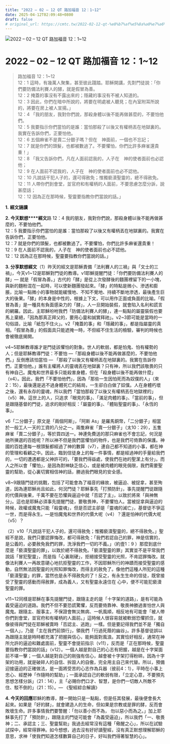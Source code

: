 ```yaml
---
title: "2022 – 02 – 12 QT 路加福音 12：1~12"
date: 2025-04-12T02:09:48+0800
draft: false
# original_url: https://cmtc.tw/2022-02-12-qt-%e8%b7%af%e5%8a%a0%e7%a6%8f%e9%9f%b3-12%ef%bc%9a112
---
```


![2022 – 02 – 12 QT 路加福音 12：1\~12](/images/qt.jpg   "2022 – 02 – 12 QT 路加福音 12：1\~12")

# 2022 – 02 – 12 QT 路加福音 12：1\~12

> 路加福音 12：1\~12  
> 12：1 這時，有幾萬人聚集，甚至彼此踐踏。耶穌開講，先對門徒說：「你們要防備法利賽人的酵，就是假冒為善。  
> 12：2 掩蓋的事沒有不露出來的；隱藏的事沒有不被人知道的。  
> 12：3 因此，你們在暗中所說的，將要在明處被人聽見；在內室附耳所說的，將要在房上被人宣揚。」  
> 12：4 「我的朋友，我對你們說，那殺身體以後不能再做甚麼的，不要怕他們。  
> 12：5 我要指示你們當怕的是誰：當怕那殺了以後又有權柄丟在地獄裏的。我實在告訴你們，正要怕他。  
> 12：6 五個麻雀不是賣二分銀子嗎？但在　神面前，一個也不忘記；  
> 12：7 就是你們的頭髮，也都被數過了。不要懼怕，你們比許多麻雀還貴重！」  
> 12：8 「我又告訴你們，凡在人面前認我的，人子在　神的使者面前也必認他；  
> 12：9 在人面前不認我的，人子在　神的使者面前也必不認他。  
> 12：10 凡說話干犯人子的，還可得赦免；惟獨褻瀆聖靈的，總不得赦免。  
> 12：11 人帶你們到會堂，並官府和有權柄的人面前，不要思慮怎麼分訴，說甚麼話；  
> 12：12 因為正在那時候，聖靈要指教你們當說的話。」

**1.** **經文誦讀**

**2. 今天默想****經文**路 12：4 我的朋友，我對你們說，那殺身體以後不能再做甚麼的，不要怕他們。  
12：5 我要指示你們當怕的是誰：當怕那殺了以後又有權柄丟在地獄裏的。我實在告訴你們，正要怕他。  
12：7 就是你們的頭髮，也都被數過了。不要懼怕，你們比許多麻雀還貴重！  
12：9 在人面前不認我的，人子在　神的使者面前也必不認他。  
12：12 因為正在那時候，聖靈要指教你們當說的話。」

**3. 分享默想經文**（1）昨天的經文是耶穌責備「法利賽人的三禍」與「文士的三禍」，今天v1\~12是耶穌對門徒的教導。v1耶穌提醒門徒：「你們要防備法利賽人的酵」— 就是「假冒為善。」古代的「酵」是從上次發酵後的麵團裡留下的一小塊，與新的麵粉混在一起時，可以使新麵團發起來。「酵」的特點是微小、滲透和膨脹，比喻一點微小的事物就能緩慢地、不知不覺地、持續不斷地滲透，最後產生巨大的後果。「酵」的本身是中性的，根據上下文，可以用作正面或負面的比喻。「假冒為善」是一種具有負面感染力的「酵」，人一旦開始裝假，就會陷入名利和謊言的網羅。因此，主耶穌吩咐我們「防備法利賽人的酵」，連一點點的屬靈裝假也要馬上棄絕，「因為那真正拜父的，要用心靈和誠實拜祂」。v2\~3節可能是當時的一句俗語，比喻「紙包不住火」。v2「掩蓋的事」和「隱藏的事」，都是指屬靈的真相。「假冒為善」的假面具只能遮掩一時，不但經不住生活的檢驗，審判的時候也會被徹底揭開。

v4\~5耶穌教導誰才是門徒該懼怕的對象。世人的軟弱，都是怕鬼、怕有權勢的人；但是耶穌教導門徒：不要怕 —「那殺身體以後不能再做甚麼的，不要怕他們。」反倒應該怕當怕 — 「那殺了以後又有權柄丟在地獄裏的。我實在告訴你們，正要怕他。」誰有主權將人的靈魂丟在地獄裏？只有神，所以我們該敬畏的只有神自己。魔鬼和世界最多只能殺害身體，但在「殺身體以後不能再做什麼」（v4）。因此，我們「不要怕他們」，因為「那些一生因怕死而為奴僕的人」（來2：15），最後還是逃不過身體死亡的結局，一生卻白白做了奴僕。人在身體朽壞之後，還有永存的靈魂，所以我們「當怕那殺了以後又有權柄丟在地獄裡的」（v5）神。這世上的人，只追求「眼見的事」、「滿足肉體的事」、「當前的事」，但是跟隨基督的門徒，追求的剛好相反：「屬靈的事」、「體貼聖靈的事」、「永恆的事」。

v6「二分銀子」原文是「兩個阿斯」，「阿斯 As」是羅馬銅幣，「二分銀子」相當於一般工人一天的工資的八分之一。兩隻麻雀「賣一分銀子」（太10：29），五隻麻雀「賣二分銀子」，等於買四送一。神連免費送的那只麻雀也不會忘記，何況是祂所揀選的百姓呢？所以神不但是我們當懼怕的物件，也是我們可倚靠的保護。神國的百姓連每一根頭髮都經過了神的數算（v7），連自己都不知道的小事，都在神的管理和看顧之中。因此，臨到信徒身上的每一件事情，都是經過神的手量給我們的，一切的遭遇都是父神許可的，「要我們得益處，使我們在祂的聖潔上有分」。而人之所以會「懼怕」，是因為對神缺乏信心，或是被肉體的眼見侷限，我們需要聖靈的幫助，從心裏切實相信神的話，勝過我們眼見的安全感。

v8\~9跟隨門徒的挑戰，包括了可能會為了福音的緣故，被逼迫、被捉拿，甚至殉道，因為連耶穌尚且如此，何況門徒？耶穌事先「打預防針」，事先提醒門徒跟隨的代價與後果，千萬不要在恐懼與逼迫中就「否認了主」，以致於將來「與神無分」。這也是耶穌必須事先提醒門徒，要敬畏神，不要懼怕人。當被捉拿與逼迫的時候，政權或魔鬼只能「殺靈魂」，但是否認主卻是「靈魂的滅亡」，基督徒不爭這一世，而是得永生。—是怕魔鬼和世界的代價大呢（v4）？還是怕神的代價大呢（v5）？

（2）v10「凡說話干犯人子的，還可得赦免；惟獨褻瀆聖靈的，總不得赦免。」聖經不是說，我們只要認罪悔改，都可得赦免：「我們若認自己的罪，神是信實的，是公義的，必要赦免我們的罪，洗淨我們一切的不義。」（約壹1：9 ）那麼到底什麼是「褻瀆聖靈的罪」，以致於總不得赦免。「褻瀆聖靈的罪」其實並不是平常我們說話「冒犯聖靈」，而是指「心裏剛硬」，拒絕接受聖靈的光照，不肯認罪悔改。就像法利賽人一再故意硬心地抗拒聖靈的工作，不因耶穌所行的神蹟而接受聖靈的感動，自然無法因聖靈的光照知罪悔改，而得主的赦免了。像他們這種人所犯的這種「褻瀆聖靈」的罪，當然也是永不得赦免的了！反之，有永生生命的信徒，既曾接受了聖靈的感動而得赦罪，成為義人，又有聖靈永遠住在 心中，便不可能犯褻瀆聖靈的罪。

v11\~12同樣是耶穌在事先提醒門徒，跟隨主走的是「十字架的道路」，是有可能為義受逼迫的道路。我們不但不要恐謊驚懼，反而要倚靠神、敬畏神勝過害怕世人與魔鬼。跟隨主、服事主，不保證會無災無病、一帆風順，相反地有可能會「被人帶你們到會堂，並官府和有權柄的人面前。」這時候人很容易就被軟弱恐懼抓住，就像彼得與門徒在耶穌被賣時「否認主、逃跑」一樣。但是要記得我們並不是「獨自一個人」，乃是「主在我們前頭行」，領我們「行過死蔭的幽谷」。許多基督徒誤以為跟隨主就是時時都充滿了把握與信心，能夠面對風浪。其實恰好相反，通常在神所允許的逼迫和難處面前，聖靈不會提前指示（v11），反而是「正在那時候，聖靈要指教你們當說的話」（v12）。一個人越是對自己的心志有把握，越是在十字架面前不堪一擊；一個人越是對自己的剛強有信心，越會被十字架打得粉碎。因為十字架的功用，就是破碎人的自信、拆毀人的自傲，完全用主自己來代替。所以，預備迎接逼迫的正確做法，是一面將受苦的心志作為兵器（彼前4：1），平時在小事上忠心、經歷神「作隨時的幫助」；一面承認自己的軟弱有限，「立定心意，不要預先思想怎樣分訴」（21：14），主「必賜你們口才、智慧，是你們一切敵人所敵不住、駁不倒的」（21：15）。— 《聖經綜合解讀》

**4. 今天的回應**耶穌的教導，酵一開始只是一點點，但是任其發展，最後便會長大起來。如果是「好的酵」，就會建造人的生命，但如果是宗教或是罪的酵，反而會敗壞生命。許多事情我們要警醒：「勿以善小而不為， 勿以惡小而為之。」加上耶穌事先打了「預防針」，跟隨主的門徒可能會「為義受逼迫」，所以我們「一、敬畏神；二、承認主；三、聖靈幫助」我過去經常沒有這種「儆醒之心」，所以在試驗試探中，經常得罪神。如今想想，過去沒有好好讀聖經，沒有真正默想理解耶穌的意思，求神「使我們知道怎樣數算自己的日子，好叫我們得著智慧的心」。